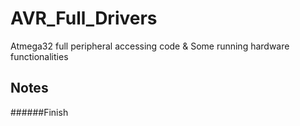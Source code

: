# AVR_Full_Drivers
Atmega32 full peripheral accessing code &amp; Some running hardware functionalities

## Notes


######Finish

